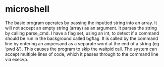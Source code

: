 # microshell
The basic program operates by passing the inputted string into an array. It will not accept an empty string (array) as an argument. It parses the string by calling parse_cmd. I have a flag set, using an int, to detect if a command should be run in the background called bgflag. It is called by the command line by entering an ampersand as a separate word at the end of a string (eg ‘pwd &’). This causes the program to skip the waitpid call. The system can accept multiple lines of code, which it passes through to the command line via execvp.
